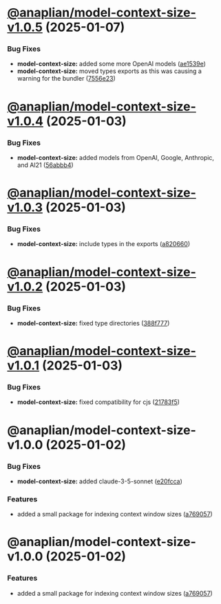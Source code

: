 # [@anaplian/model-context-size-v1.0.5](https://github.com/anaplian-io/anaplian/compare/@anaplian/model-context-size-v1.0.4...@anaplian/model-context-size-v1.0.5) (2025-01-07)


### Bug Fixes

* **model-context-size:** added some more OpenAI models ([ae1539e](https://github.com/anaplian-io/anaplian/commit/ae1539e760de044ff96633e6ada027c107568eba))
* **model-context-size:** moved types exports as this was causing a warning for the bundler ([7556e23](https://github.com/anaplian-io/anaplian/commit/7556e2395777ee569dac60370d0fd7dcff9e51e2))

# [@anaplian/model-context-size-v1.0.4](https://github.com/anaplian-io/anaplian/compare/@anaplian/model-context-size-v1.0.3...@anaplian/model-context-size-v1.0.4) (2025-01-03)


### Bug Fixes

* **model-context-size:** added models from OpenAI, Google, Anthropic, and AI21 ([56abbb4](https://github.com/anaplian-io/anaplian/commit/56abbb451ba4b56888adcf736fdffd027123cfd6))

# [@anaplian/model-context-size-v1.0.3](https://github.com/anaplian-io/anaplian/compare/@anaplian/model-context-size-v1.0.2...@anaplian/model-context-size-v1.0.3) (2025-01-03)


### Bug Fixes

* **model-context-size:** include types in the exports ([a820660](https://github.com/anaplian-io/anaplian/commit/a82066097737ce25e8c5c003b9cc560274a577c4))

# [@anaplian/model-context-size-v1.0.2](https://github.com/anaplian-io/anaplian/compare/@anaplian/model-context-size-v1.0.1...@anaplian/model-context-size-v1.0.2) (2025-01-03)


### Bug Fixes

* **model-context-size:** fixed type directories ([388f777](https://github.com/anaplian-io/anaplian/commit/388f7770858b0e0b5fda274b9f1248f0039bdaf1))

# [@anaplian/model-context-size-v1.0.1](https://github.com/anaplian-io/anaplian/compare/@anaplian/model-context-size-v1.0.0...@anaplian/model-context-size-v1.0.1) (2025-01-03)


### Bug Fixes

* **model-context-size:** fixed compatibility for cjs ([21783f5](https://github.com/anaplian-io/anaplian/commit/21783f5d5a8cb7785466054020970c2536410046))

# @anaplian/model-context-size-v1.0.0 (2025-01-02)


### Bug Fixes

* **model-context-size:** added claude-3-5-sonnet ([e20fcca](https://github.com/anaplian-io/anaplian/commit/e20fccae72b93984b6befffe9fc6eef25101df10))


### Features

* added a small package for indexing context window sizes ([a769057](https://github.com/anaplian-io/anaplian/commit/a769057e31577cbebf5e9233d69eaceb1c848268))

# @anaplian/model-context-size-v1.0.0 (2025-01-02)


### Features

* added a small package for indexing context window sizes ([a769057](https://github.com/anaplian-io/anaplian/commit/a769057e31577cbebf5e9233d69eaceb1c848268))
